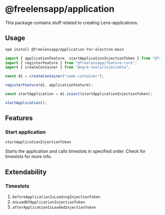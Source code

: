# @freelensapp/application

This package contains stuff related to creating Lens-applications. 

## Usage

```sh
npm install @freelensapp/application-for-electron-main
```

```typescript
import { applicationFeature, startApplicationInjectionToken } from "@freelensapp/application";
import { registerFeature } from "@freelensapp/feature-core";
import { createContainer } from "@ogre-tools/injectable";

const di = createContainer("some-container");

registerFeature(di, applicationFeature);

const startApplication = di.inject(startApplicationInjectionToken);

startApplication();
```


## Features

### Start application
`startApplicationInjectionToken`

Starts the application and calls timeslots in specified order. Check for timeslots for more info.

## Extendability

### Timeslots

1. `beforeApplicationIsLoadingInjectionToken`
2. `onLoadOfApplicationInjectionToken`
3. `afterApplicationIsLoadedInjectionToken`
